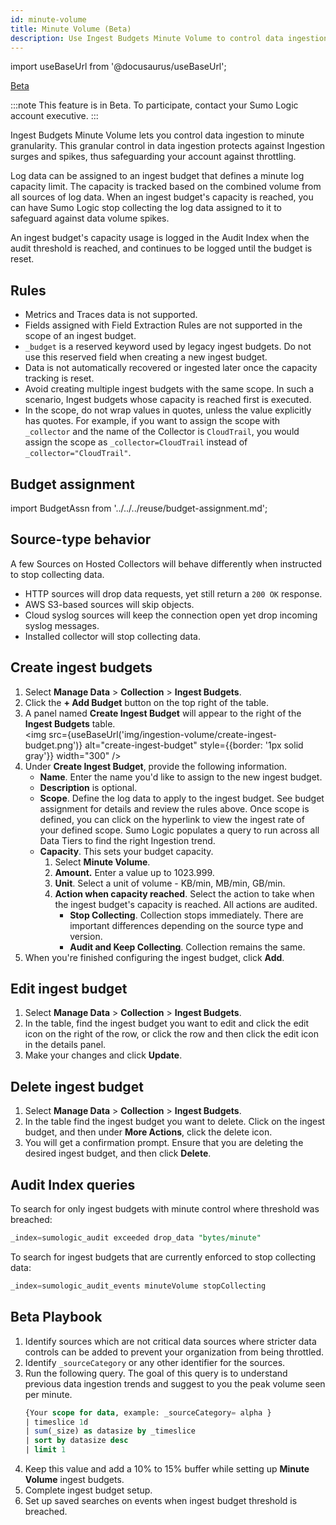 ```yaml
---
id: minute-volume
title: Minute Volume (Beta)
description: Use Ingest Budgets Minute Volume to control data ingestion to minute granularity.
---
```


import useBaseUrl from '@docusaurus/useBaseUrl';

<!-- IMPORTANT: When this doc goes from Beta to GA, integrate this content with /docs/manage/ingestion-volume/ingest-budgets/index.md, where there's significant overlapping content. -->

<head>
  <meta name="robots" content="noindex" />
</head>

<p><a href="/docs/beta"><span className="beta">Beta</span></a></p>

:::note
This feature is in Beta. To participate, contact your Sumo Logic account executive.
:::

Ingest Budgets Minute Volume lets you control data ingestion to minute granularity. This granular control in data ingestion protects against Ingestion surges and spikes, thus safeguarding your account against throttling.

Log data can be assigned to an ingest budget that defines a minute log capacity limit. The capacity is tracked based on the combined volume from all sources of log data. When an ingest budget's capacity is reached, you can have Sumo Logic stop collecting the log data assigned to it to safeguard against data volume spikes.

An ingest budget's capacity usage is logged in the Audit Index when the audit threshold is reached, and continues to be logged until the budget is reset.

## Rules

* Metrics and Traces data is not supported.
* Fields assigned with Field Extraction Rules are not supported in the scope of an ingest budget.
* `_budget` is a reserved keyword used by legacy ingest budgets. Do not use this reserved field when creating a new ingest budget.
* Data is not automatically recovered or ingested later once the capacity tracking is reset.
* Avoid creating multiple ingest budgets with the same scope. In such a scenario, Ingest budgets whose capacity is reached first is executed.
* In the scope, do not wrap values in quotes, unless the value explicitly has quotes. For example, if you want to assign the scope with `_collector` and the name of the Collector is `CloudTrail`, you would assign the scope as `_collector=CloudTrail` instead of `_collector="CloudTrail"`.


## Budget assignment​

import BudgetAssn from '../../../reuse/budget-assignment.md';

<BudgetAssn/>

## Source-type behavior​

A few Sources on Hosted Collectors will behave differently when instructed to stop collecting data.

* HTTP sources will drop data requests, yet still return a `200 OK` response.
* AWS S3-based sources will skip objects.
* Cloud syslog sources will keep the connection open yet drop incoming syslog messages.
* Installed collector will stop collecting data.

## Create ingest budgets

1. Select **Manage Data** > **Collection** > **Ingest Budgets**.
1. Click the **+ Add Budget** button on the top right of the table.
1.  A panel named **Create Ingest Budget** will appear to the right of the **Ingest Budgets** table.<br/><img src={useBaseUrl('img/ingestion-volume/create-ingest-budget.png')} alt="create-ingest-budget" style={{border: '1px solid gray'}} width="300" />
1. Under **Create Ingest Budget**, provide the following information.
   * **Name**. Enter the name you'd like to assign to the new ingest budget.
   * **Description** is optional.
   * **Scope**. Define the log data to apply to the ingest budget. See budget assignment for details and review the rules above. Once scope is defined, you can click on the hyperlink to view the ingest rate of your defined scope. Sumo Logic populates a query to run across all Data Tiers to find the right Ingestion trend.
   * **Capacity**. This sets your budget capacity.
      1. Select **Minute Volume**.
      1. **Amount.** Enter a value up to 1023.999.
      1. **Unit**. Select a unit of volume - KB/min, MB/min, GB/min.
      1. **Action when capacity reached**. Select the action to take when the ingest budget's capacity is reached. All actions are audited.
         * **Stop Collecting**. Collection stops immediately. There are important differences depending on the source type and version.
         * **Audit and Keep Collecting**. Collection remains the same.
1. When you're finished configuring the ingest budget, click **Add**.

## Edit ingest budget​

1. Select **Manage Data** > **Collection** > **Ingest Budgets**.
1. In the table, find the ingest budget you want to edit and click the edit icon on the right of the row, or click the row and then click the edit icon in the details panel.
1. Make your changes and click **Update**.


## Delete ingest budget​

1. Select **Manage Data** > **Collection** > **Ingest Budgets**.
1. In the table find the ingest budget you want to delete. Click on the ingest budget, and then under **More Actions**, click the delete icon.
1. You will get a confirmation prompt. Ensure that you are deleting the desired ingest budget, and then click **Delete**.


## Audit Index queries

To search for only ingest budgets with minute control where threshold was breached:

```sql
_index=sumologic_audit exceeded drop_data "bytes/minute"
```

To search for ingest budgets that are currently enforced to stop collecting data:

```sql
_index=sumologic_audit_events minuteVolume stopCollecting
```

## Beta Playbook

1. Identify sources which are not critical data sources where stricter data controls can be added to prevent your organization from being throttled.
1. Identify `_sourceCategory` or any other identifier for the sources.
1. Run the following query. The goal of this query is to understand previous data ingestion trends and suggest to you the peak volume seen per minute.
   ```sql
   {Your scope for data, example: _sourceCategory= alpha }
   | timeslice 1d
   | sum(_size) as datasize by _timeslice
   | sort by datasize desc
   | limit 1
   ```
1. Keep this value and add a 10% to 15% buffer while setting up **Minute Volume** ingest budgets.
1. Complete ingest budget setup.
1. Set up saved searches on events when ingest budget threshold is breached.
